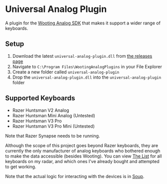 # Universal Analog Plugin

A plugin for the [Wooting Analog SDK](https://github.com/WootingKb/wooting-analog-sdk) that makes it support a wider range of keyboards.

## Setup

1. Download the latest `universal-analog-plugin.dll` from [the releases page](https://github.com/calamity-inc/universal-analog-plugin/releases)
2. Navigate to `C:\Program Files\WootingAnalogPlugins` in your File Explorer
3. Create a new folder called `universal-analog-plugin`
4. Drop the `universal-analog-plugin.dll` into the `universal-analog-plugin` folder

## Supported Keyboards

- Razer Huntsman V2 Analog
- Razer Huntsman Mini Analog (Untested)
- Razer Huntsman V3 Pro
- Razer Huntsman V3 Pro Mini (Untested)

Note that Razer Synapse needs to be running.

Although the scope of this project goes beyond Razer keyboards, they are currently the only manufacturer of analog keyboards who bothered enough to make the data accessible (besides Wooting). You can view [The List](https://github.com/calamity-inc/universal-analog-plugin/issues/1) for all keyboards on my radar, and which ones I've already bought and attempted to get working.

Note that the actual logic for interacting with the devices is in [Soup](https://soup.do).
